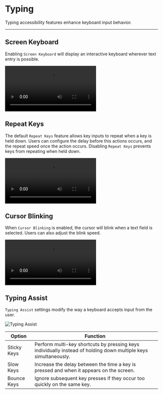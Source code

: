 # Typing

Typing accessibility features enhance keyboard input behavior.

---

## Screen Keyboard

Enabling `Screen Keyboard` will display an interactive keyboard wherever text entry is possible.

<video autoplay loop>
    <source src="/images/accessibility-settings/screen-keyboard.webm" />
</video>

## Repeat Keys

The default `Repeat Keys` feature allows key inputs to repeat when a key is held down. Users can configure the delay before this actions occurs, and the repeat speed once the action occurs. Disabling `Repeat Keys` prevents keys from repeating when held down.

<video autoplay loop>
    <source src="/images/accessibility-settings/repeat-keys.webm" />
</video>

## Cursor Blinking

When `Cursor Blinking` is enabled, the cursor will blink when a text field is selected. Users can also adjust the blink speed.

<video autoplay loop>
    <source src="/images/accessibility-settings/cursor-blinking.webm" />
</video>

## Typing Assist

`Typing Assist` settings modify the way a keyboard accepts input from the user.

![Typing Assist](/images/accessibility-settings/typing-assist.png)

| Option | Function |
|--------|--------|
| Sticky Keys | Perform multi-key shortcuts by pressing keys individually instead of holding down multiple keys simultaneously. |
| Slow Keys | Increase the delay between the time a key is pressed and when it appears on the screen. |
| Bounce Keys | Ignore subsequent key presses if they occur too quickly on the same key. |
